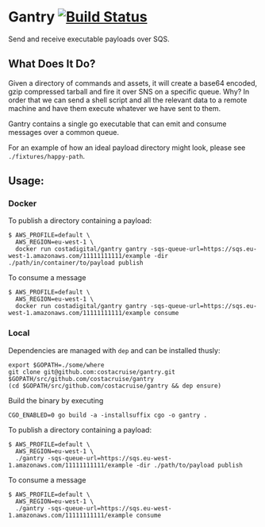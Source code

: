 # Gantry [![Build Status](https://travis-ci.org/costacruise/gantry.svg?branch=master)](https://travis-ci.org/costacruise/gantry)

Send and receive executable payloads over SQS.

## What Does It Do?

Given a directory of commands and assets, it will create a base64 encoded, gzip
compressed tarball and fire it over SNS on a specific queue. Why? In order that
we can send a shell script and all the relevant data to a remote machine and
have them execute whatever we have sent to them.

Gantry contains a single go executable that can emit and consume messages
over a common queue.

For an example of how an ideal payload directory might look, please see
`./fixtures/happy-path`.

## Usage:

### Docker

To publish a directory containing a payload:

    $ AWS_PROFILE=default \
      AWS_REGION=eu-west-1 \
      docker run costadigital/gantry gantry -sqs-queue-url=https://sqs.eu-west-1.amazonaws.com/11111111111/example -dir ./path/in/container/to/payload publish

To consume a message

    $ AWS_PROFILE=default \
      AWS_REGION=eu-west-1 \
      docker run costadigital/gantry gantry -sqs-queue-url=https://sqs.eu-west-1.amazonaws.com/11111111111/example consume

### Local
Dependencies are managed with `dep` and can be installed thusly:

    export $GOPATH=./some/where
    git clone git@github.com:costacruise/gantry.git $GOPATH/src/github.com/costacruise/gantry
    (cd $GOPATH/src/github.com/costacruise/gantry && dep ensure)

Build the binary by executing

    CGO_ENABLED=0 go build -a -installsuffix cgo -o gantry .

To publish a directory containing a payload:

    $ AWS_PROFILE=default \
      AWS_REGION=eu-west-1 \
      ./gantry -sqs-queue-url=https://sqs.eu-west-1.amazonaws.com/11111111111/example -dir ./path/to/payload publish

To consume a message

    $ AWS_PROFILE=default \
      AWS_REGION=eu-west-1 \
      ./gantry -sqs-queue-url=https://sqs.eu-west-1.amazonaws.com/11111111111/example consume

